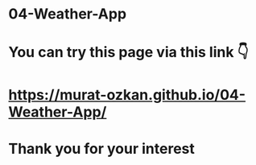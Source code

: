 # 04-Weather-App
# You can try this page via this link 👇
# https://murat-ozkan.github.io/04-Weather-App/
# Thank you for your interest
